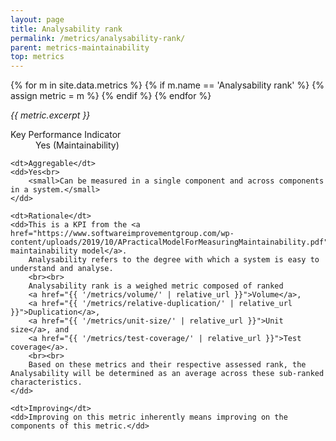 ```yaml
---
layout: page
title: Analysability rank
permalink: /metrics/analysability-rank/
parent: metrics-maintainability
top: metrics
---
```


{% for m in site.data.metrics %}
    {% if m.name == 'Analysability rank' %}
        {% assign metric = m %}
    {% endif %}
{% endfor %}

_{{ metric.excerpt }}_

<dl>
    <dt>Key Performance Indicator</dt>
    <dd>Yes (Maintainability)</dd>
    
    <dt>Aggregable</dt>
    <dd>Yes<br>
        <small>Can be measured in a single component and across components in a system.</small>
    </dd>
    
    <dt>Rationale</dt>
    <dd>This is a KPI from the <a href="https://www.softwareimprovementgroup.com/wp-content/uploads/2019/10/APracticalModelForMeasuringMaintainability.pdf">SIG maintainability model</a>.
        Analysability refers to the degree with which a system is easy to understand and analyse.
        <br><br>
        Analysability rank is a weighed metric composed of ranked
        <a href="{{ '/metrics/volume/' | relative_url }}">Volume</a>,
        <a href="{{ '/metrics/relative-duplication/' | relative_url }}">Duplication</a>,
        <a href="{{ '/metrics/unit-size/' | relative_url }}">Unit size</a>, and
        <a href="{{ '/metrics/test-coverage/' | relative_url }}">Test coverage</a>.
        <br><br>
        Based on these metrics and their respective assessed rank, the Analysability will be determined as an average across these sub-ranked characteristics.
    </dd>
    
    <dt>Improving</dt>
    <dd>Improving on this metric inherently means improving on the components of this metric.</dd>
</dl>
